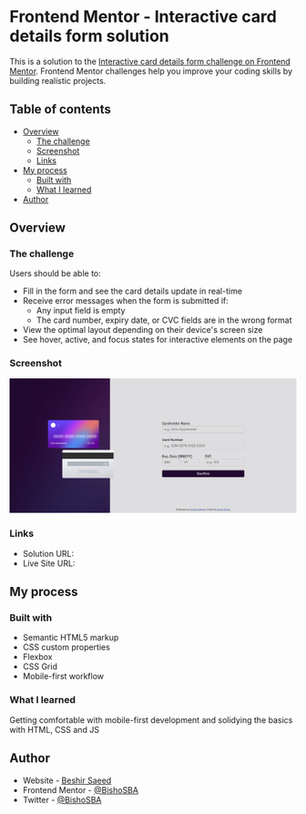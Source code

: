 # Frontend Mentor - Interactive card details form solution

This is a solution to the [Interactive card details form challenge on Frontend Mentor](https://www.frontendmentor.io/challenges/interactive-card-details-form-XpS8cKZDWw). Frontend Mentor challenges help you improve your coding skills by building realistic projects.

## Table of contents

-   [Overview](#overview)
    -   [The challenge](#the-challenge)
    -   [Screenshot](#screenshot)
    -   [Links](#links)
-   [My process](#my-process)
    -   [Built with](#built-with)
    -   [What I learned](#what-i-learned)
-   [Author](#author)

## Overview

### The challenge

Users should be able to:

-   Fill in the form and see the card details update in real-time
-   Receive error messages when the form is submitted if:
    -   Any input field is empty
    -   The card number, expiry date, or CVC fields are in the wrong format
-   View the optimal layout depending on their device's screen size
-   See hover, active, and focus states for interactive elements on the page

### Screenshot

![](./images/FireShot%20Capture%20001%20-%20Frontend%20Mentor%20-%20Interactive%20card%20details%20form.png)

### Links

-   Solution URL: [](https://github.com/BishoSBA/interactive-card-details-form)
-   Live Site URL: [](https://bishosba.github.io/interactive-card-details-form/)

## My process

### Built with

-   Semantic HTML5 markup
-   CSS custom properties
-   Flexbox
-   CSS Grid
-   Mobile-first workflow

### What I learned

Getting comfortable with mobile-first development and solidying the basics with HTML, CSS and JS

## Author

-   Website - [Beshir Saeed](https://beshir.tech)
-   Frontend Mentor - [@BishoSBA](https://www.frontendmentor.io/profile/BishoSBA)
-   Twitter - [@BishoSBA](https://www.twitter.com/BishoSBA)
